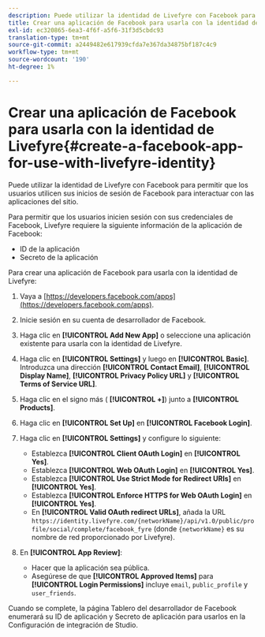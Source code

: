 ```yaml
---
description: Puede utilizar la identidad de Livefyre con Facebook para permitir que los usuarios utilicen sus inicios de sesión de Facebook para interactuar con las aplicaciones del sitio.
title: Crear una aplicación de Facebook para usarla con la identidad de Livefyre
exl-id: ec320865-6ea3-4f6f-a5f6-31f3d5cbdc93
translation-type: tm+mt
source-git-commit: a2449482e617939cfda7e367da34875bf187c4c9
workflow-type: tm+mt
source-wordcount: '190'
ht-degree: 1%

---
```


# Crear una aplicación de Facebook para usarla con la identidad de Livefyre{#create-a-facebook-app-for-use-with-livefyre-identity}

Puede utilizar la identidad de Livefyre con Facebook para permitir que los usuarios utilicen sus inicios de sesión de Facebook para interactuar con las aplicaciones del sitio.

Para permitir que los usuarios inicien sesión con sus credenciales de Facebook, Livefyre requiere la siguiente información de la aplicación de Facebook:

* ID de la aplicación
* Secreto de la aplicación

Para crear una aplicación de Facebook para usarla con la identidad de Livefyre:

1. Vaya a [https://developers.facebook.com/apps](https://developers.facebook.com/apps).
1. Inicie sesión en su cuenta de desarrollador de Facebook.
1. Haga clic en **[!UICONTROL Add New App]** o seleccione una aplicación existente para usarla con la identidad de Livefyre.
1. Haga clic en **[!UICONTROL Settings]** y luego en **[!UICONTROL Basic]**. Introduzca una dirección **[!UICONTROL Contact Email]**, **[!UICONTROL Display Name]**, **[!UICONTROL Privacy Policy URL]** y **[!UICONTROL Terms of Service URL]**.
1. Haga clic en el signo más ( **[!UICONTROL +]**) junto a **[!UICONTROL Products]**.
1. Haga clic en **[!UICONTROL Set Up]** en **[!UICONTROL Facebook Login]**.
1. Haga clic en **[!UICONTROL Settings]** y configure lo siguiente:

   * Establezca **[!UICONTROL Client OAuth Login]** en **[!UICONTROL Yes]**.
   * Establezca **[!UICONTROL Web OAuth Login]** en **[!UICONTROL Yes]**.
   * Establezca **[!UICONTROL Use Strict Mode for Redirect URIs]** en **[!UICONTROL Yes]**.
   * Establezca **[!UICONTROL Enforce HTTPS for Web OAuth Login]** en **[!UICONTROL Yes]**.
   * En **[!UICONTROL Valid OAuth redirect URLs]**, añada la URL `https://identity.livefyre.com/{networkName}/api/v1.0/public/profile/social/complete/facebook_fyre` (donde `{networkName}` es su nombre de red proporcionado por Livefyre).

1. En **[!UICONTROL App Review]**:

   * Hacer que la aplicación sea pública.
   * Asegúrese de que **[!UICONTROL Approved Items]** para **[!UICONTROL Login Permissions]** incluye `email`, `public_profile` y `user_friends`.

Cuando se complete, la página Tablero del desarrollador de Facebook enumerará su ID de aplicación y Secreto de aplicación para usarlos en la Configuración de integración de Studio.
